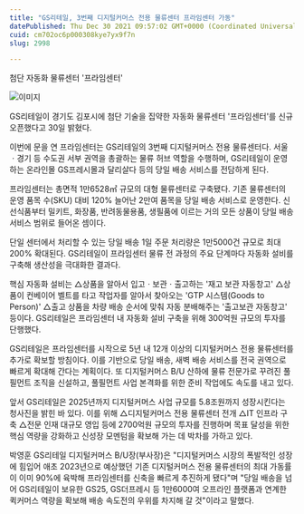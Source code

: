```yaml
---
title: "GS리테일, 3번째 디지털커머스 전용 물류센터 프라임센터 가동"
datePublished: Thu Dec 30 2021 09:57:02 GMT+0000 (Coordinated Universal Time)
cuid: cm702oc6p000308kye7yx9f7n
slug: 2998

---
```



첨단 자동화 물류센터 '프라임센터'

![이미지](https://cdn.hashnode.com/res/hashnode/image/upload/v1739253579563/6aa5e2ac-d64c-469b-ab83-0b3220c8999c.jpeg)

GS리테일이 경기도 김포시에 첨단 기술을 집약한 자동화 물류센터 '프라임센터'를 신규 오픈했다고 30일 밝혔다.

이번에 문을 연 프라임센터는 GS리테일의 3번째 디지털커머스 전용 물류센터다. 서울ㆍ경기 등 수도권 서부 권역을 총괄하는 물류 허브 역할을 수행하며, GS리테일이 운영하는 온라인몰 GS프레시몰과 달리살다 등의 당일 배송 서비스를 전담하게 된다.

프라임센터는 총면적 1만6528㎡ 규모의 대형 물류센터로 구축됐다. 기존 물류센터의 운영 품목 수(SKU) 대비 120% 늘어난 2만여 품목을 당일 배송 서비스로 운영한다. 신선식품부터 밀키트, 화장품, 반려동물용품, 생필품에 이르는 거의 모든 상품이 당일 배송 서비스 범위로 들어온 셈이다.

단일 센터에서 처리할 수 있는 당일 배송 1일 주문 처리량은 1만5000건 규모로 최대 200% 확대된다. GS리테일이 프라임센터 물류 전 과정의 주요 단계마다 자동화 설비를 구축해 생산성을 극대화한 결과다.

핵심 자동화 설비는 △상품을 알아서 입고ㆍ보관ㆍ출고하는 '재고 보관 자동창고' △상품이 컨베이어 벨트를 타고 작업자를 알아서 찾아오는 'GTP 시스템(Goods to Person)' △출고 상품을 차량 배송 순서에 맞춰 자동 분배해주는 '출고보관 자동창고' 등이다. GS리테일은 프라임센터 내 자동화 설비 구축을 위해 300억원 규모의 투자를 단행했다.

GS리테일은 프라임센터를 시작으로 5년 내 12개 이상의 디지털커머스 전용 물류센터를 추가로 확보할 방침이다. 이를 기반으로 당일 배송, 새벽 배송 서비스를 전국 권역으로 빠르게 확대해 간다는 계획이다. 또 디지털커머스 B/U 산하에 물류 전문가로 꾸려진 풀필먼트 조직을 신설하고, 풀필먼트 사업 본격화를 위한 준비 작업에도 속도를 내고 있다.

앞서 GS리테일은 2025년까지 디지털커머스 사업 규모를 5.8조원까지 성장시킨다는 청사진을 밝힌 바 있다. 이를 위해 △디지털커머스 전용 물류센터 전개 △IT 인프라 구축 △전문 인재 대규모 영입 등에 2700억원 규모의 투자를 진행하며 목표 달성을 위한 핵심 역량을 강화하고 신성장 모멘텀을 확보해 가는 데 박차를 가하고 있다.

박영훈 GS리테일 디지털커머스 B/U장(부사장)은 "디지털커머스 시장의 폭발적인 성장에 힘입어 애초 2023년으로 예상했던 기존 디지털커머스 전용 물류센터의 최대 가동률이 이미 90%에 육박해 프라임센터를 신축을 빠르게 추진하게 됐다"며 "당일 배송을 넘어 GS리테일이 보유한 GS25, GS더프레시 등 1만6000여 오프라인 플랫폼과 연계한 퀵커머스 역량을 확보해 배송 속도전의 우위를 차지해 갈 것"이라고 말했다.